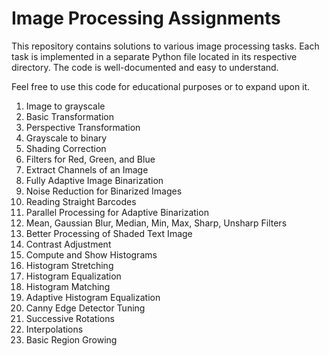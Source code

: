 # Image Processing Assignments

This repository contains solutions to various image processing tasks.
Each task is implemented in a separate Python file located in its respective directory.  The code is well-documented and easy to understand.

Feel free to use this code for educational purposes or to expand upon it.


1. Image to grayscale
2. Basic Transformation
3. Perspective Transformation
4. Grayscale to binary
5. Shading Correction
6. Filters for Red, Green, and Blue
7. Extract Channels of an Image
8. Fully Adaptive Image Binarization
9. Noise Reduction for Binarized Images
10. Reading Straight Barcodes
11. Parallel Processing for Adaptive Binarization
12. Mean, Gaussian Blur, Median, Min, Max, Sharp, Unsharp Filters
13. Better Processing of Shaded Text Image
14. Contrast Adjustment
15. Compute and Show Histograms
16. Histogram Stretching
17. Histogram Equalization
18. Histogram Matching
19. Adaptive Histogram Equalization
20. Canny Edge Detector Tuning
21. Successive Rotations
22. Interpolations
23. Basic Region Growing
